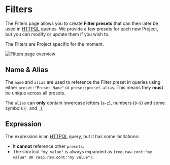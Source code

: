 # Filters

The Filters page allows you to create **Filter presets** that can then later be used in [HTTPQL](/concepts/httpql.md) queries.
We provide a few presets for each new Project, but you can modify or update them if you wish to.

The Filters are Project specific for the moment.

<img alt="Filters page overview" src="/_images/filters.png" no-shadow center/>

## Name & Alias

The `name` and `alias` are used to reference the Filter preset in queries using either `preset:"Preset Name"` or `preset:preset-alias`.
This means they **must** be unique across all presets.

The `alias` can **only** contain lowercase letters (`a-z`), numbers (`0-9`) and some symbols (`-` and `_`).

## Expression

The expression is an [HTTPQL](/features/concepts/httpql.md) query, but it has some limitations:

- It **cannot** reference other `presets`.
- The shortcut `"my value"` is always expanded as `(req.raw.cont:"my value" OR resp.raw.cont:"my value")`.
